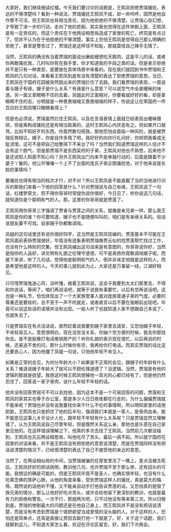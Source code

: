 
大家好，我们继续细读红楼。今天我们要讨论的话题是，王熙凤拒绝贾瑞骚扰，表达的不够清楚吗？看到一种说法，贾瑞骚扰王熙凤不成，却一命呜呼，固然是他自作孽不可活，但王熙凤也有相当责任，因为他拒绝的不够清楚，让贾瑞心存幻想，才导致了进一步的行动，走向了他的悲剧。其实我也觉得在这件惨剧上面，王熙凤是有一定责任的。而这个责任在于他两设相思局造成了家里的死亡，终究是有点过了。但并不认为在于他拒绝的不够清楚。事实上恐怕王熙凤是觉得自己那么明确的拒绝了，甚至是警告过了，贾瑞还是这样恬不知耻，那就莫怪自己辣手无情了。

当然，王熙凤的确没有当着贾瑞的面说出癞蛤蟆想吃天鹅肉，这是平儿的话，或者你再敢骚扰我，几时叫你死在我手里，你才知道我的手段之类的话。但是表示拒绝并不是只有一种类型，是要放在具体场景中来看的。现在我们就回到书中贾瑞和王熙凤的几句对话，来看看王熙凤到底有没有清楚的表达了拒绝贾瑞的意思。当日，王熙凤在宁国府花园被突然跳出来的贾瑞拦住了去路。我们看贾瑞的表现，一面说着与嫂子有缘，嫂子是什么关系？有缘是什么意思？可以说空气中全是暧昧的味道。另一面又拿眼睛不住的去着，凤姐此时正面相对，你要看就好好的看，却是拿眼睛不住的去，分明就是一种畏畏缩缩又畏畏缩缩的样子，你说这让在荣国府一呼百应的王熙凤哪只眼睛看得上？

但是也必须说，贾瑞虽然拦住王熙凤，以及在言语表情上面就已经表现出暧昧猥琐，但是离构成骚扰还是有相当距离的，这时王熙凤心内厌恶有之。但如果开口就骂，比如不知好歹的东西，你竟然敢勾搭我，那他恐怕会面临一种风险，就是被贾瑞反唇相讥，嫂子，你是自作多情了吧，我好好的向你行礼问好，你却把我看成无耻流氓，这可不是把自己给整得下不来台了吗？当然我们知道贾瑞这样的人估计不会有这个胆气，但是那贾瑞不是东西梁府的子弟，王熙凤对他也不熟悉，后来他不是还说知人知面不知心吗？另外王熙凤出门向来不是单独行动的，后面是跟着不少婆子丫鬟的。他公开嚷嚷一个上不了台面的庞氏子弟企图骚扰他，对于他来说是长脸的事情吗？

要骚扰也得有相当的档次才行，对不对？所以王熙凤是不能直截了当的当地进行训斥的那我们来看一下他的回答是什么？针对贾瑞说与自己有缘，王熙凤说了一句话，红楼梦原文，怨不得你哥哥时常提你说你很好，今日见了，听你说这几句话，就知道你是个聪明和气的人。那。这里的你哥哥就是贾莲了。

王熙凤用你哥哥三字强调了贾睿与贾莲之间的关系，就像是亲兄弟一样。那么我王熙凤是你的谁？你可要知道，嫂子也不是随便叫叫的，咱们是有亲缘关系的。俗话说朋友妻不可戏，自家嫂子你都敢调戏。

凤姐的这句话里还有说你很好四字，这当然是王熙凤现编的。贾莲基本不可能在王熙凤面前表扬贾瑞很好，毕竟没有迹象表明贾瑞像贾云似的找贾莲帮忙找过工作，也没有什么特别的交集。但王熙凤编出这句话来是有意图的，你哥哥说你好，当然是指你的人品好，讲文明有礼貌之伦理守道德，可不是表扬你竟敢调戏嫂子呢。而接下来讲，听了几句话，觉得他是聪明和气的人，倒并非肯定他就是这样的人，而是希望他是这样的人。今天的事儿就到此为止，大家还是万事留一线，江湖好相见。

只可惜贾瑞鬼迷心窍，没听懂，接着王熙凤说，这会子我要到太太们那里去，不得和你说话，等闲了，咱们再说话吧，就等于说我有事要忙，以后有空再说话吧。这也是一种礼节，恰恰体现出了一个大家族管事人面对庞族普通子弟的气度。必要的尊重还是要给的，总不至于一声不吭就走，或者直言以后不要在我眼前出现吧。毕竟可以说这些话的语境并没有出现。一般人听了也就知道人家不想跟自己多说了，也就失去了。

只是贾瑞实在有点没话说，居然赶着说我要到嫂子家里去请安，又恐怕嫂子年轻，不肯轻易见人。意思很明白，现在没空没关系，你抽个空方便的时候，我去你那找你去。是不是挺像打电话推销房产的？听你礼貌的表示现在很忙，以后再说的时候，还紧追不舍的问，那什么时候你有空，我再给你打电话。而其实贾瑞的话比这还要恶心人，因为他僵了凤姐一句说，只怕他年轻不肯见人。

如果是正常的会见，为何分年龄大小？如果是不正常的会见，跟嫂子的年龄有什么关系？难道说嫂子年龄大了就可以不顾伦理道德了？没逻辑。当然，贾瑞是有他的逻辑的那就是欲望。我想这时候王熙凤想揍他一耳光的心都已经有了，但是他仍然忍住了，回答说一家子骨肉，说什么年轻不年轻的话。

他并没有回答贾锐可不可以去找他，因为这本不是一个可易回答的问题，贾莲和王熙凤的家其实也等于办公室，那是多少人日日夜夜都在行走的，为什么偏偏贾瑞就不能来呢？贾瑞也并没有说我要找你来干什么不伦的事情啊，所以明知家里的话很肮脏，王熙凤也只是抓住了他的后半句，强调我们本就是一家人，是骨肉血亲，能不能思见这事儿关乎设计人伦，跟年轻不年轻有什么关系呢？只是贾瑞显然又理解错了，认为王熙凤说自己尽管年轻，但是既然关系这么亲，那他也是乐意在自己家里见他的。在这样错误理解之下，他真的多次去找了王熙凤，当然前几次都没碰到，王熙凤也先后两设相思局，叫他吃尽了苦头，最后一病不起。所以就宁国府花园里的对话来看，并不是王熙凤没有把拒绝的意思说清楚，而是在贾瑞同样没有把话说清楚的情况下，已经很清楚的表达了自己不接受他的亲近的意思。

当然了，在两设相似局的中间，当贾瑞被骗的在穿堂里冻了一晚上，差点没被冻死后，王熙凤好好的把话挑明，教训他几句，也许贾瑞不至于那么惨，还有回头的可能。我想这的确是可能的，但是王熙凤毕竟不是圣人，也确实很年轻，也没有什么吃斋念佛的菩萨心肠，从他的角度来看，受到贾瑞这样人的骚扰，真是莫大的侮辱。既然说的话他听不懂，又不能亲自动手打他告诉贾莲的话，又恐怕真的是毁了族兄弟的情分，那么让他好好吃点苦头，或许会给他留下更深刻的教训，也就是最有力的拒绝和警告。一次不行，那就两次吧，只不过他没有等来第三次。所以归根到底，贾瑞的惨剧最大的问题还是在他自己身上，而王熙凤并不是没有把话说清楚，而是没有考虑到贾瑞是个错把欲望当成爱情的没头脑的人。对于这样的人，恐怕还是简单点，还真是直接让贾田去敲打他一下就是了。好，关于这个话题，我们就聊到这儿，不知道大家怎么看，欢迎在评论区留言。好，我们下次再会。


